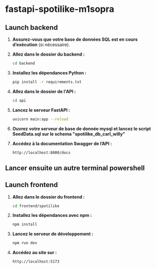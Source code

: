 # fastapi-spotilike-m1sopra

## Launch backend  

1. **Assurez-vous que votre base de données SQL est en cours d’exécution** (si nécessaire).

2. **Allez dans le dossier du backend :**
    ```bash
    cd backend

3. **Installez les dépendances Python :** 
    ```bash
    pip install -r requirements.txt

4. **Allez dans le dossier de l'API :**
    ```bash
    cd api

5. **Lancez le serveur FastAPI :**
    ```bash
    uvicorn main:app --reload

6. **Ouvrez votre serveur de base de donnée mysql et lancez le script SeedData.sql sur le schema "spotilike_db_carl_willy"**  


7. **Accédez à la documentation Swagger de l’API :**
    ```bash
    http://localhost:8000/docs

## Lancer ensuite un autre terminal powershell

## Launch frontend

1. **Allez dans le dossier du frontend :**
    ```bash
    cd frontend/spotilike

2. **Installez les dépendances avec npm :**
    ```bash
    npm install

3. **Lancez le serveur de développement :**
    ```bash
    npm run dev

4. **Accédez au site sur :**
    ```bash
    http://localhost:5173